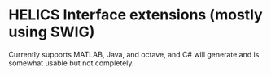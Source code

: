 # HELICS Interface extensions (mostly using SWIG)

Currently supports MATLAB, Java, and octave, and C# will generate and is somewhat usable but not completely.

